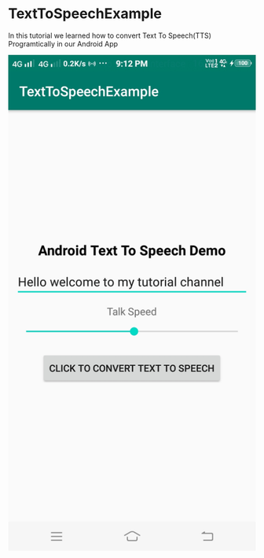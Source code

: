 # TextToSpeechExample
In this tutorial we learned how to convert Text To Speech(TTS) Programtically in our Android App

![GitHub Logo](/texttospeech.jpg)

